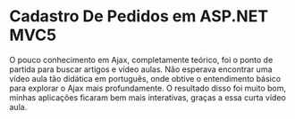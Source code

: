# Cadastro De Pedidos em ASP.NET MVC5
O pouco conhecimento em Ajax, completamente teórico, foi o ponto de partida para buscar artigos e vídeo aulas. Não esperava encontrar uma vídeo aula tão didática em português, onde obtive o entendimento básico para explorar o Ajax mais profundamente. O resultado disso foi muito bom, minhas aplicações ficaram bem mais interativas, graças a essa curta vídeo aula.
 
